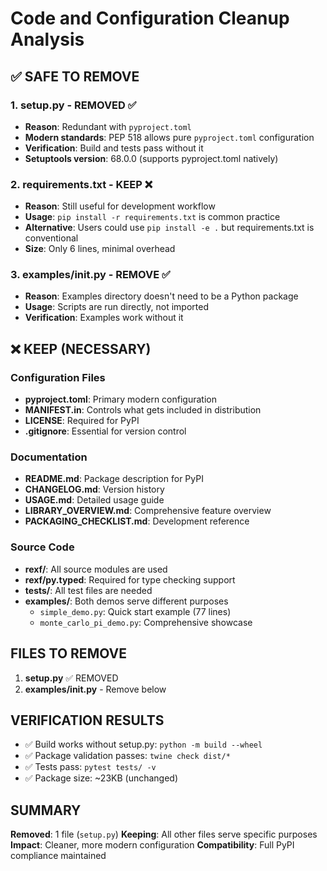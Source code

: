 # Code and Configuration Cleanup Analysis

## ✅ **SAFE TO REMOVE**

### 1. **setup.py** - REMOVED ✅
- **Reason**: Redundant with `pyproject.toml`
- **Modern standards**: PEP 518 allows pure `pyproject.toml` configuration
- **Verification**: Build and tests pass without it
- **Setuptools version**: 68.0.0 (supports pyproject.toml natively)

### 2. **requirements.txt** - KEEP ❌
- **Reason**: Still useful for development workflow
- **Usage**: `pip install -r requirements.txt` is common practice
- **Alternative**: Users could use `pip install -e .` but requirements.txt is conventional
- **Size**: Only 6 lines, minimal overhead

### 3. **examples/__init__.py** - REMOVE ✅
- **Reason**: Examples directory doesn't need to be a Python package
- **Usage**: Scripts are run directly, not imported
- **Verification**: Examples work without it

## ❌ **KEEP (NECESSARY)**

### Configuration Files
- **pyproject.toml**: Primary modern configuration
- **MANIFEST.in**: Controls what gets included in distribution
- **LICENSE**: Required for PyPI
- **.gitignore**: Essential for version control

### Documentation
- **README.md**: Package description for PyPI
- **CHANGELOG.md**: Version history
- **USAGE.md**: Detailed usage guide  
- **LIBRARY_OVERVIEW.md**: Comprehensive feature overview
- **PACKAGING_CHECKLIST.md**: Development reference

### Source Code
- **rexf/**: All source modules are used
- **rexf/py.typed**: Required for type checking support
- **tests/**: All test files are needed
- **examples/**: Both demos serve different purposes
  - `simple_demo.py`: Quick start example (77 lines)
  - `monte_carlo_pi_demo.py`: Comprehensive showcase

## **FILES TO REMOVE**

1. **setup.py** ✅ REMOVED
2. **examples/__init__.py** - Remove below

## **VERIFICATION RESULTS**

- ✅ Build works without setup.py: `python -m build --wheel`
- ✅ Package validation passes: `twine check dist/*`
- ✅ Tests pass: `pytest tests/ -v`
- ✅ Package size: ~23KB (unchanged)

## **SUMMARY**

**Removed**: 1 file (`setup.py`)
**Keeping**: All other files serve specific purposes
**Impact**: Cleaner, more modern configuration
**Compatibility**: Full PyPI compliance maintained
